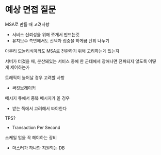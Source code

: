 # 예상 면접 질문

MSA로 만들 때 고려사항
- 서비스 신뢰성을 위해 쪼개서 만드는것
- 유지보수 측면에서도 선택과 집중을 하게끔 단위 나누기

아무리 모놀리식이라도 MSA로 전환하기 위해 고려하는게 있는지

서버가 터졌을 때, 분산돼있는 서비스 중에 한 군데에서 장애나면 전파되지 않도록 어떻게 제어하는가

트래픽이 늘어날 경우 고려할 사항
- 써킷브레이커

메시지 큐에서 중복 메시지가 올 경우
- 받는 쪽에서 고려해서 짜야한다

TPS?
- Transaction Per Second

스케일 업을 꼭 해야하는 장비
- 마스터가 하나만 지원되는 DB